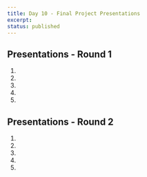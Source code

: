 ```yaml
---
title: Day 10 - Final Project Presentations
excerpt: 
status: published
---
```


## Presentations - Round 1
1. 
2. 
3. 
4. 
5. 

## Presentations - Round 2
1. 
2. 
3. 
4. 
5. 